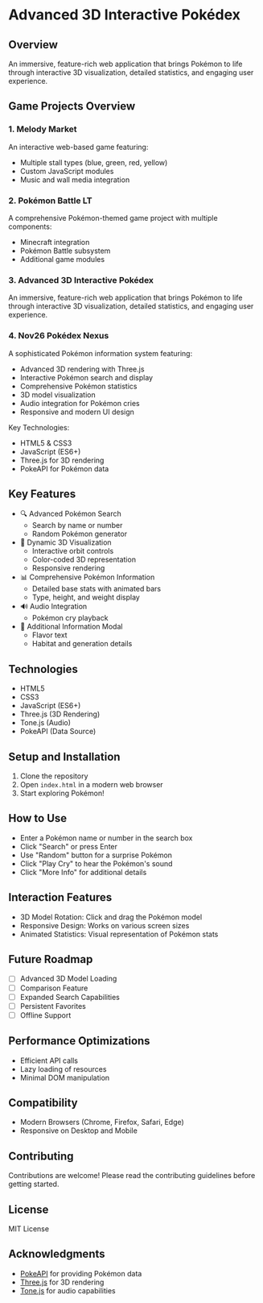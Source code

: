 # Advanced 3D Interactive Pokédex

## Overview
An immersive, feature-rich web application that brings Pokémon to life through interactive 3D visualization, detailed statistics, and engaging user experience.

## Game Projects Overview

### 1. Melody Market
An interactive web-based game featuring:
- Multiple stall types (blue, green, red, yellow)
- Custom JavaScript modules
- Music and wall media integration

### 2. Pokémon Battle LT
A comprehensive Pokémon-themed game project with multiple components:
- Minecraft integration
- Pokémon Battle subsystem
- Additional game modules

### 3. Advanced 3D Interactive Pokédex
An immersive, feature-rich web application that brings Pokémon to life through interactive 3D visualization, detailed statistics, and engaging user experience.

### 4. Nov26 Pokédex Nexus
A sophisticated Pokémon information system featuring:
- Advanced 3D rendering with Three.js
- Interactive Pokémon search and display
- Comprehensive Pokémon statistics
- 3D model visualization
- Audio integration for Pokémon cries
- Responsive and modern UI design

Key Technologies:
- HTML5 & CSS3
- JavaScript (ES6+)
- Three.js for 3D rendering
- PokeAPI for Pokémon data

## Key Features
- 🔍 Advanced Pokémon Search
  - Search by name or number
  - Random Pokémon generator
- 🌈 Dynamic 3D Visualization
  - Interactive orbit controls
  - Color-coded 3D representation
  - Responsive rendering
- 📊 Comprehensive Pokémon Information
  - Detailed base stats with animated bars
  - Type, height, and weight display
- 🔊 Audio Integration
  - Pokémon cry playback
- 📖 Additional Information Modal
  - Flavor text
  - Habitat and generation details

## Technologies
- HTML5
- CSS3
- JavaScript (ES6+)
- Three.js (3D Rendering)
- Tone.js (Audio)
- PokeAPI (Data Source)

## Setup and Installation
1. Clone the repository
2. Open `index.html` in a modern web browser
3. Start exploring Pokémon!

## How to Use
- Enter a Pokémon name or number in the search box
- Click "Search" or press Enter
- Use "Random" button for a surprise Pokémon
- Click "Play Cry" to hear the Pokémon's sound
- Click "More Info" for additional details

## Interaction Features
- 3D Model Rotation: Click and drag the Pokémon model
- Responsive Design: Works on various screen sizes
- Animated Statistics: Visual representation of Pokémon stats

## Future Roadmap
- [ ] Advanced 3D Model Loading
- [ ] Comparison Feature
- [ ] Expanded Search Capabilities
- [ ] Persistent Favorites
- [ ] Offline Support

## Performance Optimizations
- Efficient API calls
- Lazy loading of resources
- Minimal DOM manipulation

## Compatibility
- Modern Browsers (Chrome, Firefox, Safari, Edge)
- Responsive on Desktop and Mobile

## Contributing
Contributions are welcome! Please read the contributing guidelines before getting started.

## License
MIT License

## Acknowledgments
- [PokeAPI](https://pokeapi.co/) for providing Pokémon data
- [Three.js](https://threejs.org/) for 3D rendering
- [Tone.js](https://tonejs.github.io/) for audio capabilities
